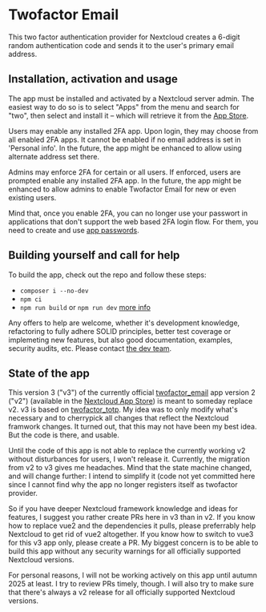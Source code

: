 # Twofactor Email

This two factor authentication provider for Nextcloud creates a 6-digit random authentication code and sends it to the user's primary email address.

## Installation, activation and usage

The app must be installed and activated by a Nextcloud server admin. The easiest way to do so is to select "Apps" from the menu and search for "two", then select and install it – which will retrieve it from the [App Store](https://apps.nextcloud.com/apps/twofactor_email).

Users may enable any installed 2FA app. Upon login, they may choose from all enabled 2FA apps. It cannot be enabled if no email address is set in 'Personal info'. In the future, the app might be enhanced to allow using alternate address set there.

Admins may enforce 2FA for certain or all users. If enforced, users are prompted enable any installed 2FA app. In the future, the app might be enhanced to allow admins to enable Twofactor Email for new or even existing users. 

Mind that, once you enable 2FA, you can no longer use your passwort in applications that don't support the web based 2FA login flow. For them, you need to create and use [app passwords](https://docs.nextcloud.com/server/stable/user_manual/en/session_management.html#managing-devices).

## Building yourself and call for help

To build the app, check out the repo and follow these steps:

* `composer i --no-dev`
* `npm ci`
* `npm run build` or `npm run dev` [more info](https://docs.nextcloud.com/server/latest/developer_manual/digging_deeper/npm.html)

Any offers to help are welcome, whether it's development knowledge, refactoring to fully adhere SOLID principles, better test coverage or implemeting new features, but also good documentation, examples, security audits, etc. Please contact [the dev team](https://github.com/datenschutz-individuell/twofactor_email/wiki/Developer-notes).

## State of the app

This version 3 ("v3") of the currently official [twofactor_email](https://github.com/nursoda/twofactor_email/) app version 2 ("v2") (available in the [Nextcloud App Store](https://apps.nextcloud.com/apps/twofactor_email)) is meant to someday replace v2. v3 is based on [twofactor_totp](https://github.com/nextcloud/twofactor_totp/). My idea was to only modify what's necessary and to cherrypick all changes that reflect the Nextcloud framwork changes. It turned out, that this may not have been my best idea. But the code is there, and usable.

Until the code of this app is not able to replace the currently working v2 without disturbances for users, I won't release it. Currently, the migration from v2 to v3 gives me headaches. Mind that the state machine changed, and will change further: I intend to simplify it (code not yet committed here since I cannot find why the app no longer registers itself as twofactor provider.

So if you have deeper Nextcloud framework knowledge and ideas for features, I suggest you rather create PRs here in v3 than in v2. If you know how to replace vue2 and the dependencies it pulls, please preferrably help Nextcloud to get rid of vue2 altogether. If you know how to switch to vue3 for this v3 app only, please create a PR. My biggest concern is to be able to build this app without any security warnings for all officially supported Nextcloud versions.

For personal reasons, I will not be working actively on this app until autumn 2025 at least. I try to review PRs timely, though. I will also try to make sure that there's always a v2 release for all officially supported Nextcloud versions.
